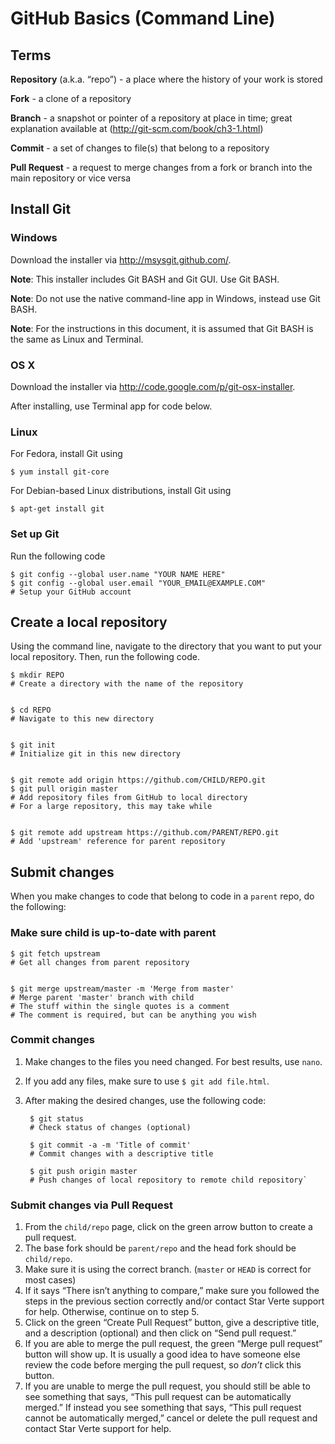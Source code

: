 # GitHub Basics (Command Line)

## Terms
__Repository__ (a.k.a. “repo”) - a place where the history of your work is stored

__Fork__ - a clone of a repository

__Branch__ - a snapshot or pointer of a repository at place in time; great explanation available at (http://git-scm.com/book/ch3-1.html)

__Commit__ - a set of changes to file(s) that belong to a repository

__Pull Request__ - a request to merge changes from a fork or branch into the main repository or vice versa

## Install Git
### Windows
Download the installer via http://msysgit.github.com/.

__Note__: This installer includes Git BASH and Git GUI. Use Git BASH.

__Note__: Do not use the native command-line app in Windows, instead use Git BASH.

__Note__: For the instructions in this document, it is assumed that Git BASH is the same as Linux and Terminal.

### OS X
Download the installer via http://code.google.com/p/git-osx-installer.

After installing, use Terminal app for code below.

### Linux
For Fedora, install Git using

    $ yum install git-core

For Debian-based Linux distributions, install Git using

    $ apt-get install git

### Set up Git
Run the following code

    $ git config --global user.name "YOUR NAME HERE"
    $ git config --global user.email "YOUR_EMAIL@EXAMPLE.COM"
    # Setup your GitHub account
    
## Create a local repository
Using the command line, navigate to the directory that you want to put your local repository. Then, run the following code.

    $ mkdir REPO
    # Create a directory with the name of the repository


    $ cd REPO
    # Navigate to this new directory


    $ git init
    # Initialize git in this new directory


    $ git remote add origin https://github.com/CHILD/REPO.git
    $ git pull origin master
    # Add repository files from GitHub to local directory
    # For a large repository, this may take while


    $ git remote add upstream https://github.com/PARENT/REPO.git
    # Add 'upstream' reference for parent repository

## Submit changes
When you make changes to code that belong to code in a `parent` repo, do the following:

### Make sure child is up-to-date with parent

    $ git fetch upstream
    # Get all changes from parent repository


    $ git merge upstream/master -m 'Merge from master'
    # Merge parent 'master' branch with child
    # The stuff within the single quotes is a comment
    # The comment is required, but can be anything you wish

### Commit changes
1. Make changes to the files you need changed. For best results, use `nano`.
2. If you add any files, make sure to use `$ git add file.html`.
3. After making the desired changes, use the following code:

        $ git status
        # Check status of changes (optional)

        $ git commit -a -m 'Title of commit'
        # Commit changes with a descriptive title

        $ git push origin master
        # Push changes of local repository to remote child repository`

### Submit changes via Pull Request
1. From the `child/repo` page, click on the green arrow button to create a pull request.
2. The base fork should be `parent/repo` and the head fork should be `child/repo`.
3. Make sure it is using the correct branch. (`master` or `HEAD` is correct for most cases)
4. If it says “There isn’t anything to compare,” make sure you followed the steps in the previous section correctly and/or contact Star Verte support for help. Otherwise, continue on to step 5.
5. Click on the green “Create Pull Request” button, give a descriptive title, and a description (optional) and then click on “Send pull request.”
6. If you are able to merge the pull request, the green “Merge pull request” button will show up. It is usually a good idea to have someone else review the code before merging the pull request, so _don’t_ click this button.
7. If you are unable to merge the pull request, you should still be able to see something that says, “This pull request can be automatically merged.” If instead you see something that says, “This pull request cannot be automatically merged,” cancel or delete the pull request and contact Star Verte support for help.
